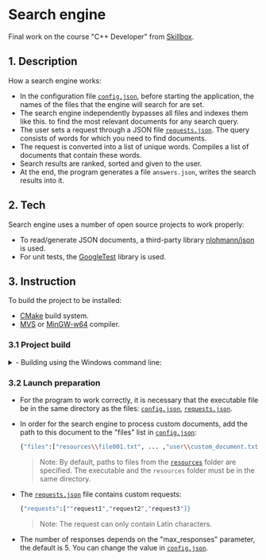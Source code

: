 # Search engine
Final work on the course "C++ Developer" from [Skillbox](https://skillbox.ru).

## 1. Description
How a search engine works:
- In the configuration file [`config.json`](https://github.com/alexander-rodin42/search_engine/blob/main/config.json), before starting the application, the names of the files that the engine will search for are set.
- The search engine independently bypasses all files and indexes them like this. to find the most relevant documents for any search query.
- The user sets a request through a JSON file [`requests.json`](https://github.com/alexander-rodin42/search_engine/blob/main/requests.json). The query consists of words for which you need to find documents.
- The request is converted into a list of unique words. Compiles a list of documents that contain these words.
- Search results are ranked, sorted and given to the user.
- At the end, the program generates a file `answers.json`, writes the search results into it.

## 2. Tech
Search engine uses a number of open source projects to work properly:
- To read/generate JSON documents, a third-party library [nlohmann/json](https://github.com/nlohmann/json) is used.
- For unit tests, the [GoogleTest](https://github.com/google/googletest) library is used.

## 3. Instruction

To build the project to be installed:
- [CMake](https://cmake.org/download/) build system.
- [MVS](https://visualstudio.microsoft.com/ru/downloads/) or [MinGW-w64](https://www.mingw-w64.org/downloads/#mingw-builds) compiler.

### 3.1 Project build

<details>
<summary> - Building using the Windows command line:</summary>
<br>

- From the command line, navigate to the project's root directory `C:\...\search_engine` and create a build directory:

  ```sh
  mkdir build
  ```
- Next, navigate to the build directory and run CMake to configure the project and generate a native build system:

  ```sh
  cd build
  cmake ..
  ```

- Then call that build system to actually compile/link the project:

  ```sh
  cmake --build .
  ```

- Upon completion of the compilation process, the executable file `search_engine.exe` will appear in the `..\search_engine\build` folder if you are using the MinGW-w64 compiler, and `..\search_engine\build\Debug` for MVS compiler.

</details>

### 3.2 Launch preparation

- For the program to work correctly, it is necessary that the executable file be in the same directory as the files: [`config.json`](https://github.com/alexander-rodin42/search_engine/blob/main/config.json), [`requests.json`](https://github.com/alexander-rodin42/search_engine/blob/main/requests.json).

- In order for the search engine to process custom documents, add the path to this document to the "files" list in [`config.json`](https://github.com/alexander-rodin42/search_engine/blob/main/config.json):
   ```sh
   {"files":["resources\\file001.txt", ... ,"user\\custom_document.txt",]}
   ```
   > Note: By default, paths to files from the [`resources`](https://github.com/alexander-rodin42/search_engine/tree/main/resources) folder are specified. The executable and the `resources` folder must be in the same directory.


- The [`requests.json`](https://github.com/alexander-rodin42/search_engine/blob/main/requests.json) file contains custom requests:
   ```sh
   {"requests":[""request1","request2","request3"]}
   ```
   > Note: The request can only contain Latin characters.

- The number of responses depends on the "max_responses" parameter, the default is 5. You can change the value in [`config.json`](https://github.com/alexander-rodin42/search_engine/blob/main/config.json).